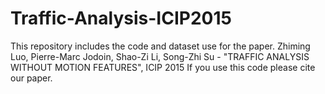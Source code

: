 # Traffic-Analysis-ICIP2015
This repository includes the code and dataset use for the paper. 
  Zhiming Luo, Pierre-Marc Jodoin, Shao-Zi Li, Song-Zhi Su - "TRAFFIC ANALYSIS WITHOUT MOTION FEATURES", ICIP 2015
If you use this code please cite our paper.



  
